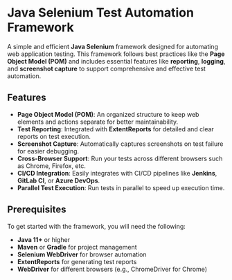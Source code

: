 # Java Selenium Test Automation Framework

A simple and efficient **Java Selenium** framework designed for automating web application testing. This framework follows best practices like the **Page Object Model (POM)** and includes essential features like **reporting**, **logging**, and **screenshot capture** to support comprehensive and effective test automation.

## Features

- **Page Object Model (POM)**: An organized structure to keep web elements and actions separate for better maintainability.
- **Test Reporting**: Integrated with **ExtentReports** for detailed and clear reports on test execution.
- **Screenshot Capture**: Automatically captures screenshots on test failure for easier debugging.
- **Cross-Browser Support**: Run your tests across different browsers such as Chrome, Firefox, etc.
- **CI/CD Integration**: Easily integrates with CI/CD pipelines like **Jenkins**, **GitLab CI**, or **Azure DevOps**.
- **Parallel Test Execution**: Run tests in parallel to speed up execution time.

## Prerequisites

To get started with the framework, you will need the following:

- **Java 11+** or higher
- **Maven** or **Gradle** for project management
- **Selenium WebDriver** for browser automation
- **ExtentReports** for generating test reports
- **WebDriver** for different browsers (e.g., ChromeDriver for Chrome)


